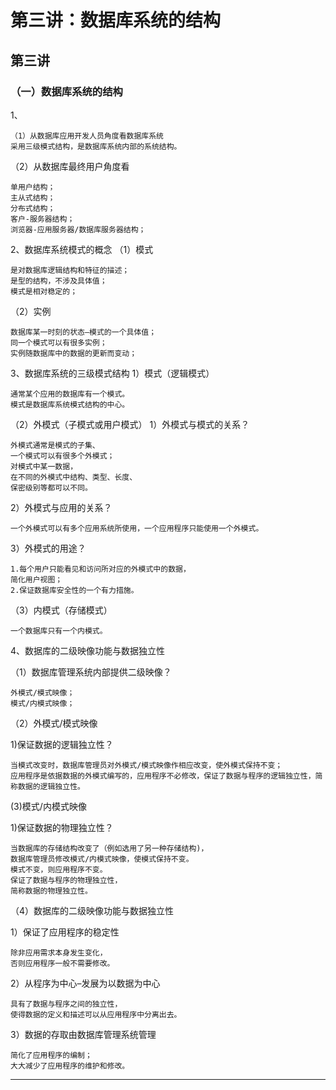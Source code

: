 # 第三讲：数据库系统的结构
## 第三讲
### （一）数据库系统的结构
1、
```
（1）从数据库应用开发人员角度看数据库系统
采用三级模式结构，是数据库系统内部的系统结构。
```
（2）从数据库最终用户角度看

    单用户结构；
    主从式结构；
    分布式结构；
    客户-服务器结构；
    浏览器-应用服务器/数据库服务器结构；

2、数据库系统模式的概念
（1）模式

    是对数据库逻辑结构和特征的描述；
    是型的结构，不涉及具体值；
    模式是相对稳定的；

（2）实例

    数据库某一时刻的状态–模式的一个具体值；
    同一个模式可以有很多实例；
    实例随数据库中的数据的更新而变动；

3、数据库系统的三级模式结构
1）模式（逻辑模式）

    通常某个应用的数据库有一个模式。
    模式是数据库系统模式结构的中心。

（2）外模式（子模式或用户模式）
1）外模式与模式的关系？

    外模式通常是模式的子集、
    一个模式可以有很多个外模式；
    对模式中某一数据，
    在不同的外模式中结构、类型、长度、
    保密级别等都可以不同。

2）外模式与应用的关系？
```
一个外模式可以有多个应用系统所使用，一个应用程序只能使用一个外模式。
```
3）外模式的用途？
```
1.每个用户只能看见和访问所对应的外模式中的数据，
简化用户视图；
2.保证数据库安全性的一个有力措施。
```
（3）内模式（存储模式）
```
一个数据库只有一个内模式。
```
4、数据库的二级映像功能与数据独立性

（1）数据库管理系统内部提供二级映像？

    外模式/模式映像；
    模式/内模式映像；

（2）外模式/模式映像

1)保证数据的逻辑独立性？

    当模式改变时，数据库管理员对外模式/模式映像作相应改变，使外模式保持不变；
    应用程序是依据数据的外模式编写的，应用程序不必修改，保证了数据与程序的逻辑独立性，简称数据的逻辑独立性。

(3)模式/内模式映像

1)保证数据的物理独立性？
```
当数据库的存储结构改变了（例如选用了另一种存储结构)，
数据库管理员修改模式/内模式映像，使模式保持不变。
模式不变，则应用程序不变。
保证了数据与程序的物理独立性，
简称数据的物理独立性。
```
（4）数据库的二级映像功能与数据独立性

1）保证了应用程序的稳定性
```
除非应用需求本身发生变化，
否则应用程序一般不需要修改。
```
2）从程序为中心–发展为以数据为中心
```
具有了数据与程序之间的独立性，
使得数据的定义和描述可以从应用程序中分离出去。
```
3）数据的存取由数据库管理系统管理

    简化了应用程序的编制；
    大大减少了应用程序的维护和修改。
***